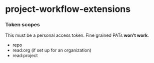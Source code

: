 # project-workflow-extensions

### Token scopes
This must be a personal access token.
Fine grained PATs **won't work**.
- repo
- read:org (if set up for an organization)
- read:project
